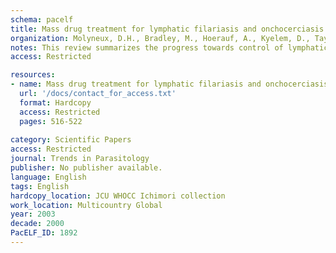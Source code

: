 ```yaml
---
schema: pacelf
title: Mass drug treatment for lymphatic filariasis and onchocerciasis
organization: Molyneux, D.H., Bradley, M., Hoerauf, A., Kyelem, D., Taylor, M.J.
notes: This review summarizes the progress towards control of lymphatic filariasis (LF) and onchocerciasis, focussing on the impact of mass drug administration (MDA) programmes, in particular those that have developed following the donation of ivermectin and albendazole. The contrasting strategies and objectives of the different programmes are compared, and the impact on transmission, clinical disease and public health assessed. The constraints on programme success are  (i) the absence of a macrofilaricide, which can be used in a public health context; (ii) the sustainability of high coverage of ivermectin over many years in onchocerciasis control; and (iii) the problem of treatment in areas where Loa loa (tropical eye worm) is co-endemic with onchocerciasis because of the rare severe adverse events. LF programmes are expanding rapidly in over 30 countries, where circa 60 million people received treatments in 2002. No serious adverse events have been associated with MDAs for LF elimination. Research on new approaches to treatment using antibiotics are showing promising results in pilot settings because doxycyline has been shown to have long-term embryostatic effects and sustained reductions of microfilaria loads in onchocerciasis and bancroftian filariasis.
access: Restricted

resources:
- name: Mass drug treatment for lymphatic filariasis and onchocerciasis
  url: '/docs/contact_for_access.txt'
  format: Hardcopy
  access: Restricted
  pages: 516-522
 
category: Scientific Papers
access: Restricted
journal: Trends in Parasitology
publisher: No publisher available. 
language: English 
tags: English 
hardcopy_location: JCU WHOCC Ichimori collection
work_location: Multicountry Global
year: 2003
decade: 2000
PacELF_ID: 1892
---
```

